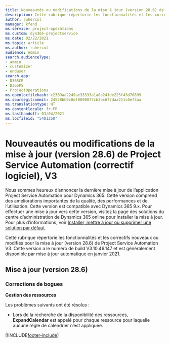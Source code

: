 ```yaml
---
title: Nouveautés ou modifications de la mise à jour (version 28.6) de Project Service Automation (correctif logiciel), V3
description: Cette rubrique répertorie les fonctionnalités et les correctifs disponibles pour la mise à jour (version 28.6), correctif logiciel, V3 de Project Service Automation.
author: ruhercul
manager: kfend
ms.service: project-operations
ms.custom: dyn365-projectservice
ms.date: 02/22/2021
ms.topic: article
ms.author: ruhercul
audience: Admin
search.audienceType:
- admin
- customizer
- enduser
search.app:
- D365CE
- D365PS
- ProjectOperations
ms.openlocfilehash: c2389aa2249ae33333a1a8e241de225f43d70899
ms.sourcegitcommit: 24528bb9c0ef8898077cb3bc672daa211c0e73aa
ms.translationtype: HT
ms.contentlocale: fr-FR
ms.lasthandoff: 03/04/2021
ms.locfileid: "5481250"
---
```

# <a name="whats-new-or-changed-in-project-service-automation-update-release-286-v3"></a>Nouveautés ou modifications de la mise à jour (version 28.6) de Project Service Automation (correctif logiciel), V3

Nous sommes heureux d’annoncer la dernière mise à jour de l’application Project Service Automation pour Dynamics 365. Cette version comprend des améliorations importantes de la qualité, des performances et de l’utilisation. Cette version est compatible avec Dynamics 365 9.x. Pour effectuer une mise à jour vers cette version, visitez la page des solutions du centre d’administration de Dynamics 365 online pour installer la mise à jour. Pour plus d’informations, voir [Installer, mettre à jour ou supprimer une solution par défaut](https://docs.microsoft.com/power-platform/admin/install-remove-preferred-solution).

Cette rubrique répertorie les fonctionnalités et les correctifs nouveaux ou modifiés pour la mise à jour (version 28.6) de Project Service Automation V3. Cette version a le numéro de build V3.10.46.147 et est généralement disponible par mise à jour automatique en janvier 2021.

## <a name="update-release-286"></a>Mise à jour (version 28.6)

### <a name="bug-fixes"></a>Corrections de bogues


**Gestion des ressources**

Les problèmes suivants ont été résolus :

- Lors de la recherche de la disponibilité des ressources, **ExpandCalendar** est appelé pour chaque ressource pour laquelle aucune règle de calendrier n’est appliquée.


[!INCLUDE[footer-include](../includes/footer-banner.md)]

